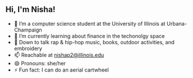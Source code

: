 <h2> Hi, I'm Nisha! </h2>

- 🔭 I’m a computer science student at the University of Illinois at Urbana-Champaign
- 🌱 I’m currently learning about finance in the techonolgy space
- 💬 Down to talk rap & hip-hop music, books, outdoor activities, and embroidery
- 📫 Reachable at nishap2@illinois.edu
- 😄 Pronouns: she/her
- ⚡ Fun fact: I can do an aerial cartwheel
